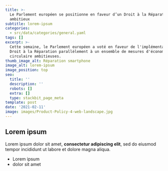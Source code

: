 ```yaml
---
title: >-
  Le Parlement européen se positionne en faveur d’un Droit à la Réparation
  ambitieux
subtitle: lorem-ipsum
categories:
  - src/data/categories/general.yaml
tags: []
excerpt: >-
  Cette semaine, le Parlement européen a voté en faveur de l'implémentation d'un
  Droit à la Réparation parallèlement à un ensemble de mesures d'économie
  circulaire ambitieuses.
thumb_image_alt: Réparation smartphone
image_alt: lorem-ipsum
image_position: top
seo:
  title: ''
  description: ''
  robots: []
  extra: []
  type: stackbit_page_meta
template: post
date: '2021-02-11'
image: images/Product-Policy-4-web-landscape.jpg
---
```

## Lorem ipsum

Lorem ipsum dolor sit amet, **consectetur adipiscing elit**, sed do eiusmod tempor incididunt ut labore et dolore magna aliqua.

- Lorem ipsum
- dolor sit amet